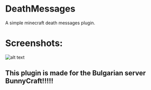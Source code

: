 # DeathMessages
A simple minecraft death messages plugin.

# Screenshots:
![alt text](https://cdn.discordapp.com/attachments/889857939848962098/920241243164930108/unknown.png)

## This plugin is made for the Bulgarian server BunnyCraft!!!!!
